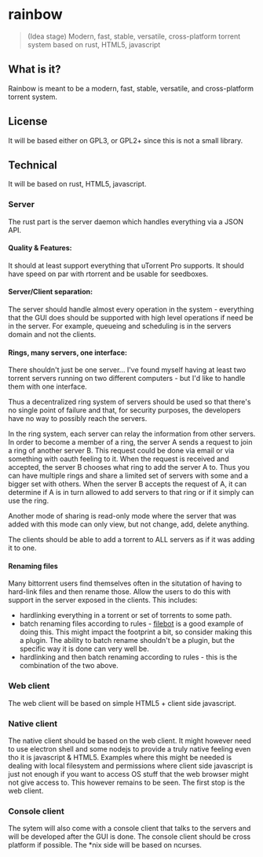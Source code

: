 # rainbow
> (Idea stage) Modern, fast, stable, versatile, cross-platform torrent system based on rust, HTML5, javascript

## What is it?
Rainbow is meant to be a modern, fast, stable, versatile, and cross-platform torrent system.

## License
It will be based either on GPL3, or GPL2+ since this is not a small library.

## Technical
It will be based on rust, HTML5, javascript.

### Server
The rust part is the server daemon which handles everything via a JSON API.

#### Quality & Features:
It should at least support everything that uTorrent Pro supports.
It should have speed on par with rtorrent and be usable for seedboxes.

#### Server/Client separation:
The server should handle almost every operation in the system - everything that the GUI does
should be supported with high level operations if need be in the server.
For example, queueing and scheduling is in the servers domain and not the clients.

#### Rings, many servers, one interface:
There shouldn't just be one server... I've found myself having at least two torrent
servers running on two different computers - but I'd like to handle them with one interface.

Thus a decentralized ring system of servers should be used so that there's no single point of failure and that, for security purposes, the developers have no way to possibly reach the servers.

In the ring system, each server can relay the information from other servers.
In order to become a member of a ring, the server A sends a request to join a ring of another server B. This request could be done via email or via something with oauth feeling to it.
When the request is received and accepted, the server B chooses what ring to add the server A to. Thus you can have multiple rings and share a limited set of servers with some and a bigger set with others. When the server B accepts the request of A, it can determine if A is in turn allowed to add servers to that ring or if it simply can use the ring.

Another mode of sharing is read-only mode where the server that was added with this mode can only view, but not change, add, delete anything.

The clients should be able to add a torrent to ALL servers as if it was adding it to one.

#### Renaming files
Many bittorrent users find themselves often in the situtation of having to hard-link files and then rename those.
Allow the users to do this with support in the server exposed in the clients.
This includes:
+ hardlinking everything in a torrent or set of torrents to some path.
+ batch renaming files according to rules - [filebot](http://www.filebot.net/) is a good example of doing this. This might impact the footprint a bit, so consider making this a plugin. The ability to batch rename shouldn't be a plugin, but the specific way it is done can very well be.
+ hardlinking and then batch renaming according to rules - this is the combination of the two above.

### Web client
The web client will be based on simple HTML5 + client side javascript.

### Native client
The native client should be based on the web client. It might however need to use electron shell and some nodejs to provide a truly native feeling even tho it is javascript & HTML5.
Examples where this might be needed is dealing with local filesystem and permissions where client side javascript is just not enough if you want to access OS stuff that the web browser might not give access to. This however remains to be seen. The first stop is the web client.

### Console client
The sytem will also come with a console client that talks to the servers and will be developed after the GUI is done. The console client should be cross platform if possible.
The *nix side will be based on ncurses.
